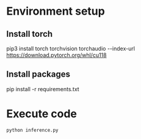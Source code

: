 # Environment setup

## Install torch

pip3 install torch torchvision torchaudio --index-url https://download.pytorch.org/whl/cu118

## Install packages

pip install -r requirements.txt

# Execute code

```
python inference.py
```
